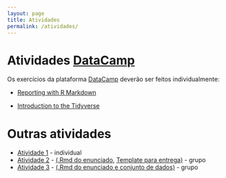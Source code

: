 ```yaml
---
layout: page
title: Atividades
permalink: /atividades/
---
```



# Atividades [DataCamp](https://www.datacamp.com)

Os exercícios da plataforma [DataCamp](https://www.datacamp.com) deverão ser feitos individualmente:

* [Reporting with R Markdown](https://www.datacamp.com/courses/reporting-with-r-markdown)

* [Introduction to the Tidyverse](https://www.datacamp.com/courses/introduction-to-the-tidyverse)

# Outras atividades

* [Atividade 1](Atividade01/Atividade01.pdf) - individual
* [Atividade 2](Atividade02/Atividade02.pdf) - [(.Rmd do enunciado](Atividade02/Atividade02.Rmd.zip), [Template para entrega)](Atividade02/Template.zip) - grupo
* [Atividade 3](Atividade03/Atividade03.html) - [(.Rmd do enunciado e conjunto de dados)](Atividade03/Archive.zip) - grupo